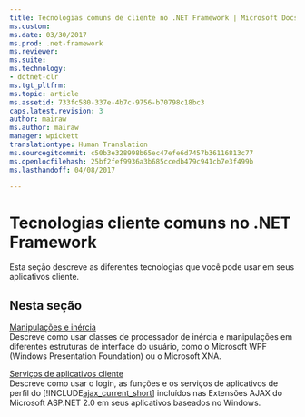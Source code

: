 ```yaml
---
title: Tecnologias comuns de cliente no .NET Framework | Microsoft Docs
ms.custom: 
ms.date: 03/30/2017
ms.prod: .net-framework
ms.reviewer: 
ms.suite: 
ms.technology:
- dotnet-clr
ms.tgt_pltfrm: 
ms.topic: article
ms.assetid: 733fc580-337e-4b7c-9756-b70798c18bc3
caps.latest.revision: 3
author: mairaw
ms.author: mairaw
manager: wpickett
translationtype: Human Translation
ms.sourcegitcommit: c50b3e328998b65ec47efe6d7457b36116813c77
ms.openlocfilehash: 25bf2fef9936a3b685ccedb479c941cb7e3f499b
ms.lasthandoff: 04/08/2017

---
```

# <a name="common-client-technologies-in-the-net-framework"></a>Tecnologias cliente comuns no .NET Framework
Esta seção descreve as diferentes tecnologias que você pode usar em seus aplicativos cliente.  
  
## <a name="in-this-section"></a>Nesta seção  
 [Manipulações e inércia](../../../docs/framework/common-client-technologies/manipulations-and-inertia.md)  
 Descreve como usar classes de processador de inércia e manipulações em diferentes estruturas de interface do usuário, como o Microsoft WPF (Windows Presentation Foundation) ou o Microsoft XNA.  
  
 [Serviços de aplicativos cliente](../../../docs/framework/common-client-technologies/client-application-services.md)  
 Descreve como usar o login, as funções e os serviços de aplicativos de perfil do [!INCLUDE[ajax_current_short](../../../includes/ajax-current-short-md.md)] incluídos nas Extensões AJAX do Microsoft ASP.NET 2.0 em seus aplicativos baseados no Windows.
